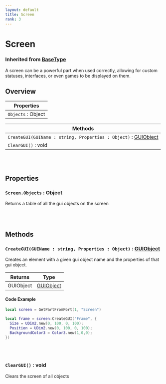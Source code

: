 ```yaml
---
layout: default
title: Screen
rank: 3
---
```


# Screen
### Inherited from [BaseType](/cosmicjunk.lua/docs/types/base/basetype)

A screen can be a powerful part when used correctly, allowing for custom statuses, interfaces, or even games to be displayed on them.

## Overview

| Properties         |
| ------------------ |
| `Objects` : Object |

| Methods                                                                                                                                      |
| -------------------------------------------------------------------------------------------------------------------------------------------- |
| `CreateGUI(GUIName : string, Properties : Object)` : [GUIObject](https://realbongochongo.github.io/cosmicjunk.lua/docs/types/base/guiobject) |
| `ClearGUI()` : void                                                                                                                          |

<br />
<br />

## Properties

### `Screen.Objects` : Object

Returns a table of all the gui objects on the screen

<br />
<br />

## Methods

### `CreateGUI(GUIName : string, Properties : Object)` : [GUIObject](https://github.com/RealBongoChongo/cosmicjunk.lua/wiki/GUIObject)

Creates an element with a given gui object name and the properties of that gui object.

| Returns       | Type                                                                          |
| ------------- | ----------------------------------------------------------------------------- |
| GUIObject     | [GUIObject](https://github.com/RealBongoChongo/cosmicjunk.lua/wiki/GUIObject) |

#### Code Example

```lua
local screen = GetPartFromPort(1, "Screen")

local frame = screen:CreateGUI("Frame", {
  Size = UDim2.new(0, 100, 0, 100);
  Position = UDim2.new(0, 100, 0, 100);
  BackgroundColor3 = Color3.new(1,0,0);
})
```

<br />
<br />

### `ClearGUI()` : void

Clears the screen of all objects
